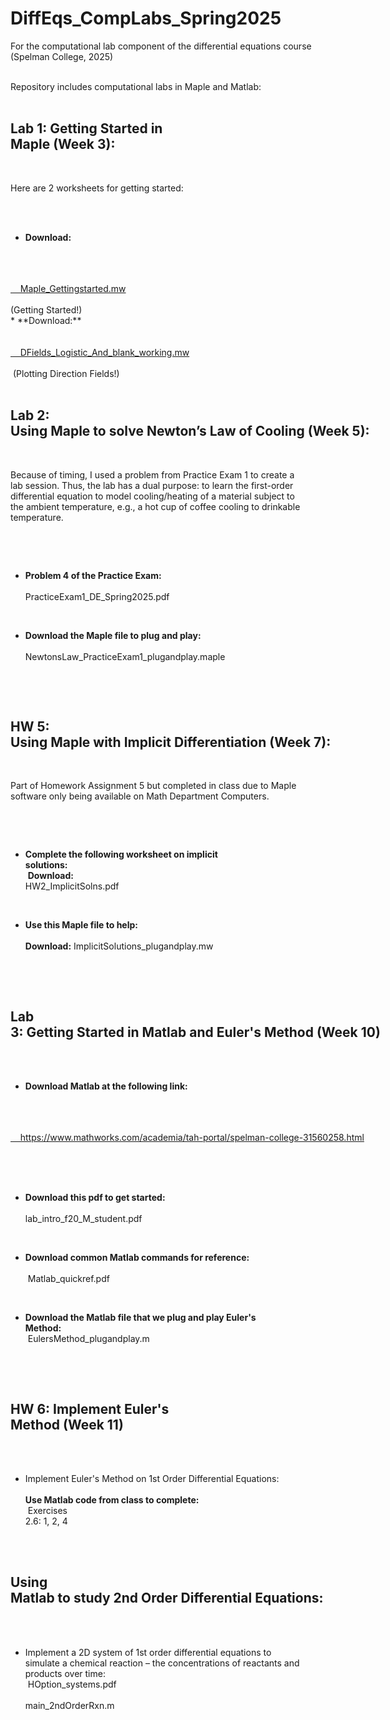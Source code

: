 # DiffEqs_CompLabs_Spring2025
For the computational lab component of the differential equations course (Spelman College, 2025)

<div style="white-space: pre">
Repository includes computational labs in Maple and Matlab:


## Lab 1: Getting Started in Maple (Week 3):

Here are 2 worksheets for getting started:
* **Download:** <br>
<a href="https://github.com/Jeremy-D-Harris/DiffEqs_CompLabs_Spring2025/blob/main/Maple_Lab1/Maple_Gettingstarted.mw" target="_blank" rel="noopener noreferrer">
	Maple_Gettingstarted.mw
</a>
(Getting Started!)
* **Download:** <br>
<a href="https://github.com/Jeremy-D-Harris/DiffEqs_CompLabs_Spring2025/blob/main/Maple_Lab1/DFields_Logistic_And_blank_working.mw" target="_blank" rel="noopener noreferrer">
	DFields_Logistic_And_blank_working.mw
</a>
 (Plotting Direction Fields!)

## Lab 2: Using Maple to solve Newton’s Law of Cooling (Week 5): ##

Because of timing, I used a problem from Practice Exam 1 to create a lab session. Thus, the lab has a dual purpose: to learn the first-order differential equation to model cooling/heating of a material subject to the ambient temperature, e.g., a hot cup of coffee cooling to drinkable temperature.

* **Problem 4 of the Practice Exam:** <br>
PracticeExam1_DE_Spring2025.pdf

* **Download the Maple file to plug and play:** <br>
NewtonsLaw_PracticeExam1_plugandplay.maple


## HW 5: Using Maple with Implicit Differentiation (Week 7):

Part of Homework Assignment 5 but completed in class due to Maple software only being available on Math Department Computers.

* **Complete the following worksheet on implicit solutions:** <br>
**Download:** HW2_ImplicitSolns.pdf

* **Use this Maple file to help:** <br>
**Download:** ImplicitSolutions_plugandplay.mw



## Lab 3: Getting Started in Matlab and Euler's Method (Week 10)

* **Download Matlab at the following link:**
<a href="https://www.mathworks.com/academia/tah-portal/spelman-college-31560258.html" target="_blank" rel="noopener noreferrer">
	https://www.mathworks.com/academia/tah-portal/spelman-college-31560258.html
</a>



* **Download this pdf to get started:** <br>
	lab_intro_f20_M_student.pdf


* **Download common Matlab commands for reference:** <br>
	Matlab_quickref.pdf


* **Download the Matlab file that we plug and play Euler's Method:** <br>
	EulersMethod_plugandplay.m



## HW 6: Implement Euler's Method (Week 11)

* Implement Euler's Method on 1st Order Differential Equations: <br>
**Use Matlab code from class to complete:** <br>
Exercises 2.6: 1, 2, 4


## Using Matlab to study 2nd Order Differential Equations:

* Implement a 2D system of 1st order differential equations to simulate a chemical reaction – the concentrations of reactants and products over time: <br>
	HOption_systems.pdf <br>
	main_2ndOrderRxn.m


</div>
